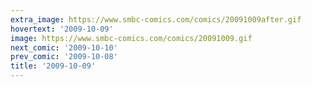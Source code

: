 ```yaml
---
extra_image: https://www.smbc-comics.com/comics/20091009after.gif
hovertext: '2009-10-09'
image: https://www.smbc-comics.com/comics/20091009.gif
next_comic: '2009-10-10'
prev_comic: '2009-10-08'
title: '2009-10-09'
---
```


